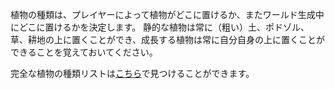 植物の種類は、プレイヤーによって植物がどこに置けるか、またワールド生成中にどこに置けるかを決定します。 静的な植物は常に（粗い）土、ポドゾル、草、耕地の上に置くことができ、成長する植物は常に自分自身の上に置くことができることを覚えておいてください。

完全な植物の種類リストは[こちら](https://mcreator.net/wiki/plant-types-list)で見つけることができます。